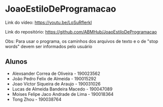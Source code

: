 # JoaoEstiloDeProgramacao

Link do vídeo: <https://youtu.be/LoSuRflerkI>

Link do repositório: <https://github.com/ABMHub/JoaoEstiloDeProgramacao>

Obs: Para usar o programa, os caminhos dos arquivos de texto e o de "stop words" devem ser informados pelo usuário

## Alunos

- Alexsander Correa de Oliveira - 190023562
- João Pedro Felix de Almeida - 190015292
- Joao Víctor Siqueira de Araujo - 190031026
- Lucas de Almeida Bandeira Macedo - 190047089
- Moises Felipe Jaco Andrade de Lima - 190018364
- Tong Zhou - 190038764